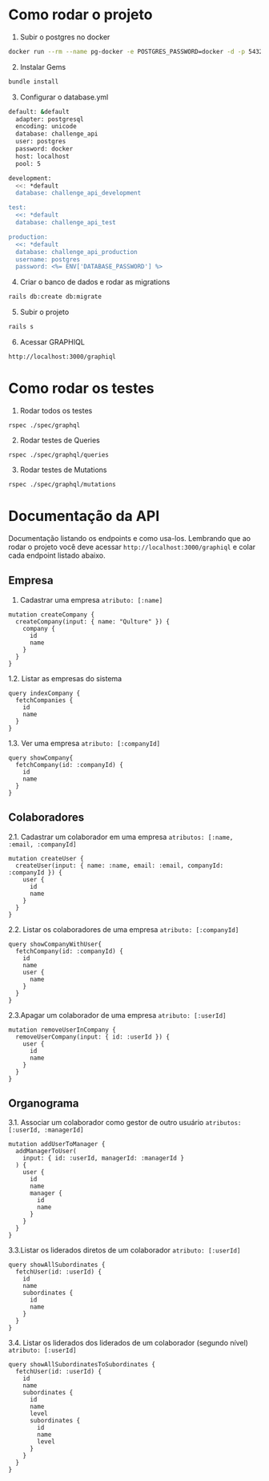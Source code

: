 # Como rodar o projeto
1. Subir o postgres no docker
```bash
docker run --rm --name pg-docker -e POSTGRES_PASSWORD=docker -d -p 5432:5432 -v $HOME/docker/volumes/postgres:/var/lib/postgresql/data postgres:12.4
```
2. Instalar Gems
```bash
bundle install
```
3. Configurar o database.yml
```bash
default: &default
  adapter: postgresql
  encoding: unicode
  database: challenge_api
  user: postgres
  password: docker
  host: localhost
  pool: 5

development:
  <<: *default
  database: challenge_api_development

test:
  <<: *default
  database: challenge_api_test

production:
  <<: *default
  database: challenge_api_production
  username: postgres
  password: <%= ENV['DATABASE_PASSWORD'] %>
```
4. Criar o banco de dados e rodar as migrations
```bash
rails db:create db:migrate
```
5. Subir o projeto
```bash
rails s
```
6. Acessar GRAPHIQL
```
http://localhost:3000/graphiql
```
# Como rodar os testes

1. Rodar todos os testes
```
rspec ./spec/graphql
```
2. Rodar testes de Queries
```
rspec ./spec/graphql/queries
```
3. Rodar testes de Mutations
```
rspec ./spec/graphql/mutations
```

# Documentação da API
Documentação listando os endpoints e como usa-los. Lembrando que ao rodar o projeto você deve acessar `http://localhost:3000/graphiql` e colar cada endpoint listado abaixo.

## Empresa
1. Cadastrar uma empresa `atributo: [:name]`
```
mutation createCompany {
  createCompany(input: { name: "Qulture" }) {
    company {
      id
      name
    }
  }
}
```
1.2. Listar as empresas do sistema
```
query indexCompany {
  fetchCompanies {
    id
    name
  }
}
```
1.3. Ver uma empresa `atributo: [:companyId]`
```
query showCompany{
  fetchCompany(id: :companyId) {
    id
    name
  }
}
```
## Colaboradores
2.1. Cadastrar um colaborador em uma empresa `atributos: [:name, :email, :companyId]`
```
mutation createUser {
  createUser(input: { name: :name, email: :email, companyId: :companyId }) {
    user {
      id
      name
    }
  }
}

```
2.2. Listar os colaboradores de uma empresa `atributo: [:companyId]`
```
query showCompanyWithUser{
  fetchCompany(id: :companyId) {
    id
    name
    user {
      name
    }
  }
}
```
2.3.Apagar um colaborador de uma empresa `atributo: [:userId]`
```
mutation removeUserInCompany {
  removeUserCompany(input: { id: :userId }) {
    user {
      id
      name
    }
  }
}
```
## Organograma
3.1. Associar um colaborador como gestor de outro usuário `atributos: [:userId, :managerId]`
```
mutation addUserToManager {
  addManagerToUser(
    input: { id: :userId, managerId: :managerId }
  ) {
    user {
      id
      name
      manager {
        id
        name
      }
    }
  }
}
```
3.3.Listar os liderados diretos de um colaborador `atributo: [:userId]`
```
query showAllSubordinates {
  fetchUser(id: :userId) {
    id
    name
    subordinates {
      id
      name
    }
  }
}
```
3.4. Listar os liderados dos liderados de um colaborador (segundo nível) `atributo: [:userId]`
```
query showAllSubordinatesToSubordinates {
  fetchUser(id: :userId) {
    id
    name
    subordinates {
      id
      name
      level
      subordinates {
        id
        name
        level
      }
    }
  }
}
```
